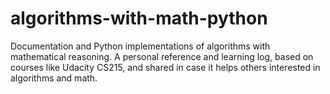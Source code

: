 # algorithms-with-math-python
Documentation and Python implementations of algorithms with mathematical reasoning. A personal reference and learning log, based on courses like Udacity CS215, and shared in case it helps others interested in algorithms and math.
